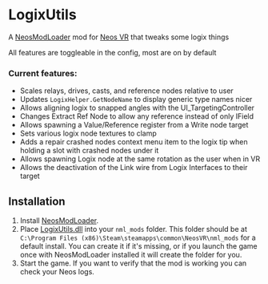 # LogixUtils

A [NeosModLoader](https://github.com/zkxs/NeosModLoader) mod for [Neos VR](https://neos.com/) that tweaks some logix things

All features are toggleable in the config, most are on by default

### Current features: 
 - Scales relays, drives, casts, and reference nodes relative to user
 - Updates `LogixHelper.GetNodeName` to display generic type names nicer
 - Allows aligning logix to snapped angles with the UI_TargetingController
 - Changes Extract Ref Node to allow any reference instead of only IField
 - Allows spawning a Value/Reference register from a Write node target
 - Sets various logix node textures to clamp
 - Adds a repair crashed nodes context menu item to the logix tip when holding a slot with crashed nodes under it
 - Allows spawning Logix node at the same rotation as the user when in VR
 - Allows the deactivation of the Link wire from Logix Interfaces to their target

## Installation
1. Install [NeosModLoader](https://github.com/zkxs/NeosModLoader).
1. Place [LogixUtils.dll](https://github.com/badhaloninja/LogixUtils/releases/latest/download/LogixUtils.dll) into your `nml_mods` folder. This folder should be at `C:\Program Files (x86)\Steam\steamapps\common\NeosVR\nml_mods` for a default install. You can create it if it's missing, or if you launch the game once with NeosModLoader installed it will create the folder for you.
1. Start the game. If you want to verify that the mod is working you can check your Neos logs.
